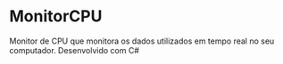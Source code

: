 # MonitorCPU
Monitor de CPU que monitora os dados utilizados em tempo real no seu computador. Desenvolvido com C#
